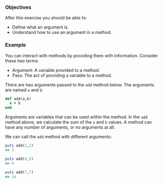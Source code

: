 <!-- { ids:[56], language:'Ruby', type:'workshop', order: 2, name:'Method Arguments', description:'Learn what an argument is, how to name it, and how to use it in a method.' }-->

### Objectives

After this exercise you should be able to:

- Define what an argument is.
- Understand how to use an argument in a method.

### Example

You can interact with methods by providing them with information. Consider these two terms:

- Argument: A variable provided to a method.
- Pass: The act of providing a variable to a method.

There are two arguments passed to the `add` method below. The arguments are named `a` and `b`:

```ruby
def add(a,b)
  a + b
end
```

Arguments are variables that can be used within the method. In the `add` method above, we calculate the sum of the `a` and `b` values. A method can have any number of arguments, or no arguments at all.

We can call the `add` method with different arguments:

```ruby
puts add(1,2)
=> 3

puts add(4,5)
=> 9

puts add(7,7)
=> 14
```

